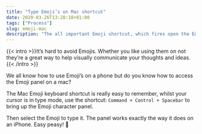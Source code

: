 ```yaml
---
title: "Type Emoji’s on Mac shortcut"
date: 2020-03-26T13:28:18+01:00
tags: ["Process"]
slug: emoji-mac
description: "The all important Emoji shortcut, which fires open the Emoji panel, so you can Emoji away to your heart’s content."
---
```


{{< intro >}}It’s hard to avoid Emojis. Whether you like using them on not they’re a great way to help visually communicate your thoughts and ideas.{{< /intro >}}

We all know how to use Emoji’s on a phone but do you know how to access the Emoji panel on a mac?

The Mac Emoji keyboard shortcut is really easy to remember, whilst your cursor is in type mode, use the shortcut: `Command + Control + Spacebar` to bring up the Emoji character panel.

Then select the Emoji to type it. The panel works exactly the way it does on an iPhone. Easy peasy! 🤙
